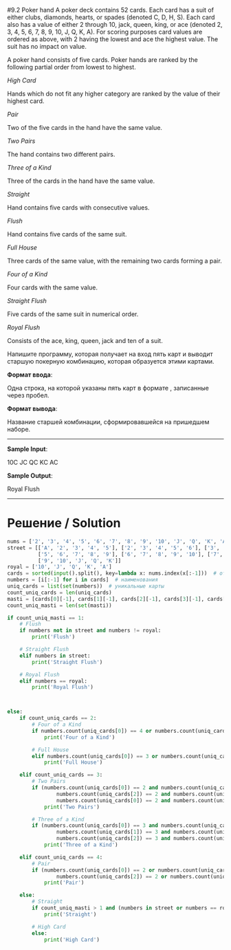 #9.2 Poker hand
A poker deck contains 52 cards. Each card has a suit of either clubs, diamonds, hearts, or spades (denoted C, D, H, S). Each card also has a value of either 2 through 10, jack, queen, king, or ace (denoted 2, 3, 4, 5, 6, 7, 8, 9, 10, J, Q, K, A). For scoring purposes card values are ordered as above, with 2 having the lowest and ace the highest value. The suit has no impact on value.

A poker hand consists of five cards. Poker hands are ranked by the following partial order from lowest to highest.


*High Card*

Hands which do not fit any higher category are ranked by the value of their highest card.

*Pair*

Two of the five cards in the hand have the same value.

*Two Pairs*

The hand contains two different pairs.

*Three of a Kind*

Three of the cards in the hand have the same value.

*Straight*

Hand contains five cards with consecutive values.

*Flush*

Hand contains five cards of the same suit.

*Full House*

Three cards of the same value, with the remaining two cards forming a pair.

*Four of a Kind*

Four cards with the same value.

*Straight Flush*

Five cards of the same suit in numerical order.

*Royal Flush*

Consists of the ace, king, queen, jack and ten of a suit.


﻿Напишите программу, которая получает на вход пять карт и выводит старшую покерную комбинацию, которая образуется этими картами.

**Формат ввода**:

Одна строка, на которой указаны пять карт в формате <value><suit>, записанные через пробел.

**Формат вывода**:

Название старшей комбинации, сформировавшейся на пришедшем наборе.

---

**Sample Input**:

10C JC QC KC AC

**Sample Output**:

Royal Flush

---

# Решение / Solution

```python
nums = ['2', '3', '4', '5', '6', '7', '8', '9', '10', 'J', 'Q', 'K', 'A']
street = [['A', '2', '3', '4', '5'], ['2', '3', '4', '5', '6'], ['3', '4', '5', '6', '7'], ['4', '5', '6', '7', '8'],
          ['5', '6', '7', '8', '9'], ['6', '7', '8', '9', '10'], ['7', '8', '9', '10', 'J'], ['8', '9', '10', 'J', 'Q'],
          ['9', '10', 'J', 'Q', 'K']]
royal = ['10', 'J', 'Q', 'K', 'A']
cards = sorted(input().split(), key=lambda x: nums.index(x[:-1]))  # отсортированные карты
numbers = [i[:-1] for i in cards]  # наименования
uniq_cards = list(set(numbers))  # уникальные карты
count_uniq_cards = len(uniq_cards)
masti = [cards[0][-1], cards[1][-1], cards[2][-1], cards[3][-1], cards[4][-1]]
count_uniq_masti = len(set(masti))

if count_uniq_masti == 1:
    # Flush
    if numbers not in street and numbers != royal:
        print('Flush')

    # Straight Flush
    elif numbers in street:
        print('Straight Flush')

    # Royal Flush
    elif numbers == royal:
        print('Royal Flush')



else:
    if count_uniq_cards == 2:
        # Four of a Kind
        if numbers.count(uniq_cards[0]) == 4 or numbers.count(uniq_cards[1]) == 4:
            print('Four of a Kind')

        # Full House
        elif numbers.count(uniq_cards[0]) == 3 or numbers.count(uniq_cards[1]) == 3:
            print('Full House')

    elif count_uniq_cards == 3:
        # Two Pairs
        if (numbers.count(uniq_cards[0]) == 2 and numbers.count(uniq_cards[1]) == 2 or
                numbers.count(uniq_cards[2]) == 2 and numbers.count(uniq_cards[1]) == 2 or
                numbers.count(uniq_cards[0]) == 2 and numbers.count(uniq_cards[2]) == 2):
            print('Two Pairs')

        # Three of a Kind
        if (numbers.count(uniq_cards[0]) == 3 and numbers.count(uniq_cards[1]) == 1 or
                numbers.count(uniq_cards[1]) == 3 and numbers.count(uniq_cards[2]) == 1 or
                numbers.count(uniq_cards[2]) == 3 and numbers.count(uniq_cards[2]) == 1):
            print('Three of a Kind')

    elif count_uniq_cards == 4:
        # Pair
        if (numbers.count(uniq_cards[0]) == 2 or numbers.count(uniq_cards[1]) == 2 or
                numbers.count(uniq_cards[2]) == 2 or numbers.count(uniq_cards[3]) == 2):
            print('Pair')

    else:
        # Straight
        if count_uniq_masti > 1 and (numbers in street or numbers == royal):
            print('Straight')

        # High Card
        else:
            print('High Card')
```

